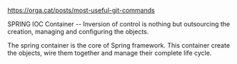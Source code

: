 https://orga.cat/posts/most-useful-git-commands

SPRING IOC Container -- Inversion of control is nothing but outsourcing the creation, managing and configuring the objects.

The spring container is the core of Spring framework. This container create the objects, wire them together and manage their complete life cycle.


